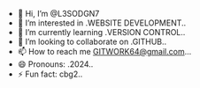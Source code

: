 - 👋 Hi, I’m @L3SODGN7
- 👀 I’m interested in .WEBSITE DEVELOPMENT..
- 🌱 I’m currently learning .VERSION CONTROL..
- 💞️ I’m looking to collaborate on .GITHUB..
- 📫 How to reach me GITWORK64@gmail.com...
- 😄 Pronouns: .2024..
- ⚡ Fun fact: cbg2..

<!---
L3SODGN7/L3SODGN7 is a ✨ special ✨ repository because its `README.md` (this file) appears on your GitHub profile.
You can click the Preview link to take a look at your changes.
--->
